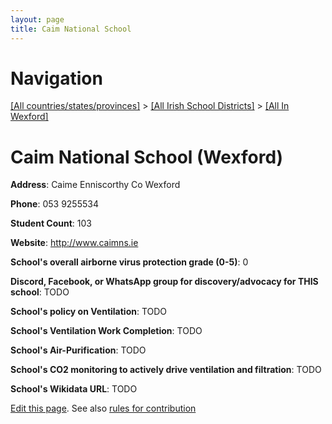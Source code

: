 ```yaml
---
layout: page
title: Caim National School
---
```

# Navigation

[[All countries/states/provinces]](../../..) > [[All Irish School Districts]](../..) > [[All In Wexford]](..)

# Caim National School (Wexford)

**Address**: Caime Enniscorthy Co Wexford

**Phone**: 053 9255534

**Student Count**: 103

**Website**: <http://www.caimns.ie>

**School's overall airborne virus protection grade (0-5)**: 0

**Discord, Facebook, or WhatsApp group for discovery/advocacy for THIS school**: TODO

**School's policy on Ventilation**: TODO

**School's Ventilation Work Completion**: TODO

**School's Air-Purification**: TODO

**School's CO2 monitoring to actively drive ventilation and filtration**: TODO

**School's Wikidata URL**: TODO


[Edit this page](https://github.com/ventilate-schools/Ireland/edit/main/./Wexford/Caim_National_School.md). See also [rules for contribution](../../../contribution-rules/)